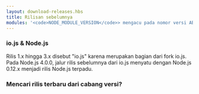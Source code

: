 ```yaml
---
layout: download-releases.hbs
title: Rilisan sebelumnya
modules: '<code>NODE_MODULE_VERSION</code>> mengacu pada nomor versi ABI (application binary interface) dari Node.js, yang digunakan untuk menentukan versi mana dari binarly add-on C++ terkompilasi Node.js yang dapat dimuat tanpa perlu dikompilasi ulang. Di versi sebelumnya disimpan sebagai nilai hex, tetapi sekarang direpresentasikan sebagai bilangan bulat.'
---
```


### io.js & Node.js

Rilis 1.x hingga 3.x disebut "io.js" karena merupakan bagian dari fork io.js. Pada Node.js 4.0.0, jalur rilis sebelumnya dari io.js menyatu dengan Node.js 0.12.x menjadi rilis Node.js terpadu.

### Mencari rilis terbaru dari cabang versi?
